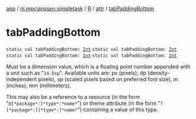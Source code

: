[app](../../../index.md) / [nl.mpcjanssen.simpletask](../../index.md) / [R](../index.md) / [attr](index.md) / [tabPaddingBottom](.)

# tabPaddingBottom

`static val tabPaddingBottom: `[`Int`](https://kotlinlang.org/api/latest/jvm/stdlib/kotlin/-int/index.html)
`static val tabPaddingBottom: `[`Int`](https://kotlinlang.org/api/latest/jvm/stdlib/kotlin/-int/index.html)
`static val tabPaddingBottom: `[`Int`](https://kotlinlang.org/api/latest/jvm/stdlib/kotlin/-int/index.html)
`static val tabPaddingBottom: `[`Int`](https://kotlinlang.org/api/latest/jvm/stdlib/kotlin/-int/index.html)

Must be a dimension value, which is a floating point number appended with a unit such as "`14.5sp`". Available units are: px (pixels), dp (density-independent pixels), sp (scaled pixels based on preferred font size), in (inches), mm (millimeters).

This may also be a reference to a resource (in the form "`@[*package*:]*type*:*name*`") or theme attribute (in the form "`?[*package*:][*type*:]*name*`") containing a value of this type.

